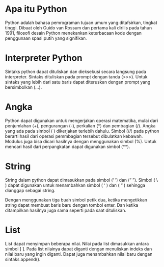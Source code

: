 # Apa itu Python
Python adalah bahasa pemrograman tujuan umum yang ditafsirkan, tingkat tinggi.
Dibuat oleh Guido van Rossum dan pertama kali dirilis pada tahun 1991, filosofi desain Python menekankan keterbacaan kode dengan penggunaan spasi putih yang signifikan.

# Interpreter Python
Sintaks python dapat dituliskan dan dieksekusi secara langsung pada interpreter. Sintaks dituliskan pada prompt dengan tanda (>>>).
Untuk sintaks yang lebih dari satu baris dapat diteruskan dengan prompt yang bersimbolkan (…).

# Angka
Python dapat digunakan untuk mengerjakan operasi matematika, mulai dari penjumlahan (+), pengurangan (-), perkalian (*) dan pembagian (/).
Angka yang ada pada simbol ( ) dikerjakan terlebih dahulu. Simbol (//) pada python berarti hasil dari operasi pemmbagian tersebut dibulatkan kebawah.
Modulus juga bisa dicari hasilnya dengan menggunakan simbol (%). Untuk mencari hasil dari perpangkatan dapat digunakan simbol (**).

# String
String dalam python dapat dimasukkan pada simbol (‘ ’) dan (“ ”). Simbol ( \ ) dapat digunakan untuk menambahkan simbol ( ‘ ) dan ( “ ) sehingga dianggap sebagai string.

Dengan menggunakan tiga buah simbol petik dua, ketika mengetikkan string dapat membuat baris baru dengan tombol enter.
Dan ketika ditampilkan hasilnya juga sama seperti pada saat dituliskan.

# List
List dapat menyimpan beberapa nilai. Nilai pada list dimasukkan antara simbol [ ].
Pada list nilainya dapat diganti dengan menuliskan indeks dan nilai baru yang ingin diganti.
Dapat juga menambahkan nilai baru dengan sintaks append().
